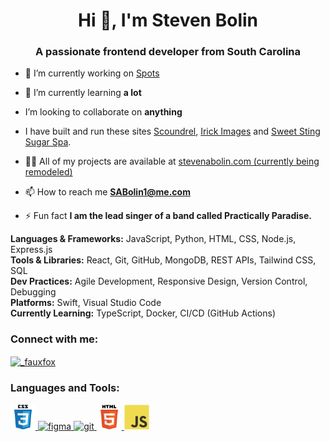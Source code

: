 <h1 align="center">Hi 👋, I'm Steven Bolin</h1>
<h3 align="center">A passionate frontend developer from South Carolina</h3>

- 🔭 I’m currently working on [Spots](https://fauxfox117.github.io/se_project_spots/)

- 🌱 I’m currently learning **a lot**

- I’m looking to collaborate on **anything**

- I have built and run these sites [Scoundrel](https://www.scoundrelgvl.com), [Irick Images](irickimages.com) and [Sweet Sting Sugar Spa](sweetstingsugarspa.com).

- 👨‍💻 All of my projects are available at [stevenabolin.com (currently being remodeled)](stevenabolin.com (currently being remodeled))

- 📫 How to reach me **SABolin1@me.com**

- ⚡ Fun fact **I am the lead singer of a band called Practically Paradise.**

**Languages & Frameworks:** JavaScript, Python, HTML, CSS, Node.js, Express.js  
**Tools & Libraries:** React, Git, GitHub, MongoDB, REST APIs, Tailwind CSS, SQL  
**Dev Practices:** Agile Development, Responsive Design, Version Control, Debugging  
**Platforms:** Swift, Visual Studio Code  
**Currently Learning:** TypeScript, Docker, CI/CD (GitHub Actions)

<h3 align="left">Connect with me:</h3>
<p align="left">
<a href="https://instagram.com/_fauxfox" target="blank"><img align="center" src="https://raw.githubusercontent.com/rahuldkjain/github-profile-readme-generator/master/src/images/icons/Social/instagram.svg" alt="_fauxfox" height="30" width="40" /></a>
</p>

<h3 align="left">Languages and Tools:</h3>
<p align="left"> <a href="https://www.w3schools.com/css/" target="_blank" rel="noreferrer"> <img src="https://raw.githubusercontent.com/devicons/devicon/master/icons/css3/css3-original-wordmark.svg" alt="css3" width="40" height="40"/> </a> <a href="https://www.figma.com/" target="_blank" rel="noreferrer"> <img src="https://www.vectorlogo.zone/logos/figma/figma-icon.svg" alt="figma" width="40" height="40"/> </a> <a href="https://git-scm.com/" target="_blank" rel="noreferrer"> <img src="https://www.vectorlogo.zone/logos/git-scm/git-scm-icon.svg" alt="git" width="40" height="40"/> </a> <a href="https://www.w3.org/html/" target="_blank" rel="noreferrer"> <img src="https://raw.githubusercontent.com/devicons/devicon/master/icons/html5/html5-original-wordmark.svg" alt="html5" width="40" height="40"/> </a> <a href="https://developer.mozilla.org/en-US/docs/Web/JavaScript" target="_blank" rel="noreferrer"> <img src="https://raw.githubusercontent.com/devicons/devicon/master/icons/javascript/javascript-original.svg" alt="javascript" width="40" height="40"/> </a> </p>

